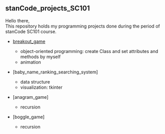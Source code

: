 ## stanCode_projects_SC101
Hello there,\
This repository holds my programming projects done during the period of stanCode SC101 course.

* [breakout_game]()
  * object-oriented programming: create Class and set attributes and methods by myself 
  * animation

* [baby_name_ranking_searching_system]
  * data structure 
  * visualization: tkinter

* [anagram_game]
  * recursion

* [boggle_game]
  * recursion
